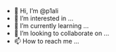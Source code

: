- 👋 Hi, I’m @p1ali
- 👀 I’m interested in ...
- 🌱 I’m currently learning ...
- 💞️ I’m looking to collaborate on ...
- 📫 How to reach me ...

<!---
p1ali/p1ali is a ✨ special ✨ repository because its `README.md` (this file) appears on your GitHub profile.
You can click the Preview link to take a look at your changes.
--->
